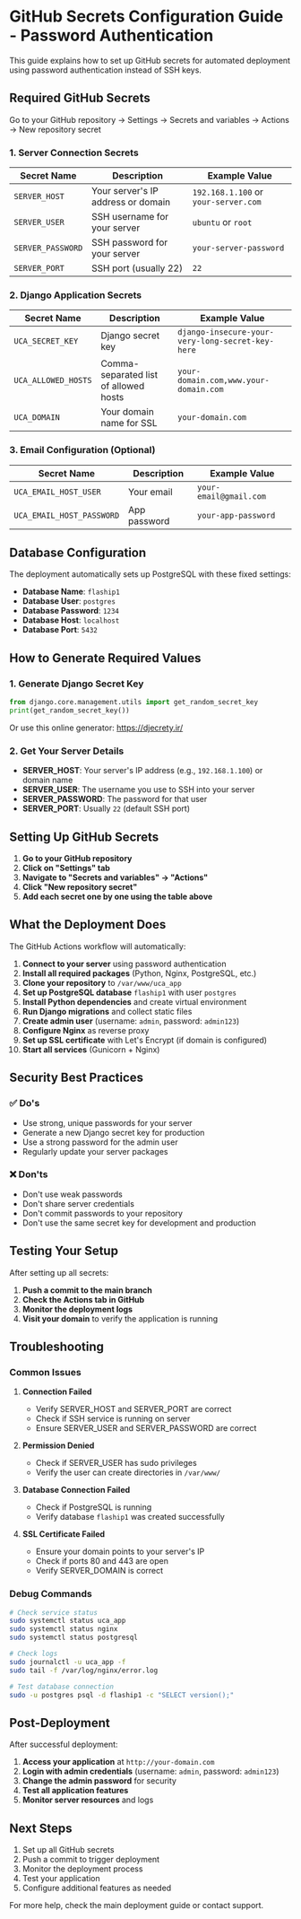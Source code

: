 # GitHub Secrets Configuration Guide - Password Authentication

This guide explains how to set up GitHub secrets for automated deployment using password authentication instead of SSH keys.

## Required GitHub Secrets

Go to your GitHub repository → Settings → Secrets and variables → Actions → New repository secret

### 1. Server Connection Secrets

| Secret Name | Description | Example Value |
|-------------|-------------|---------------|
| `SERVER_HOST` | Your server's IP address or domain | `192.168.1.100` or `your-server.com` |
| `SERVER_USER` | SSH username for your server | `ubuntu` or `root` |
| `SERVER_PASSWORD` | SSH password for your server | `your-server-password` |
| `SERVER_PORT` | SSH port (usually 22) | `22` |

### 2. Django Application Secrets

| Secret Name | Description | Example Value |
|-------------|-------------|---------------|
| `UCA_SECRET_KEY` | Django secret key | `django-insecure-your-very-long-secret-key-here` |
| `UCA_ALLOWED_HOSTS` | Comma-separated list of allowed hosts | `your-domain.com,www.your-domain.com` |
| `UCA_DOMAIN` | Your domain name for SSL | `your-domain.com` |

### 3. Email Configuration (Optional)

| Secret Name | Description | Example Value |
|-------------|-------------|---------------|
| `UCA_EMAIL_HOST_USER` | Your email | `your-email@gmail.com` |
| `UCA_EMAIL_HOST_PASSWORD` | App password | `your-app-password` |

## Database Configuration

The deployment automatically sets up PostgreSQL with these fixed settings:
- **Database Name**: `flaship1`
- **Database User**: `postgres`
- **Database Password**: `1234`
- **Database Host**: `localhost`
- **Database Port**: `5432`

## How to Generate Required Values

### 1. Generate Django Secret Key

```python
from django.core.management.utils import get_random_secret_key
print(get_random_secret_key())
```

Or use this online generator: https://djecrety.ir/

### 2. Get Your Server Details

- **SERVER_HOST**: Your server's IP address (e.g., `192.168.1.100`) or domain name
- **SERVER_USER**: The username you use to SSH into your server
- **SERVER_PASSWORD**: The password for that user
- **SERVER_PORT**: Usually `22` (default SSH port)

## Setting Up GitHub Secrets

1. **Go to your GitHub repository**
2. **Click on "Settings" tab**
3. **Navigate to "Secrets and variables" → "Actions"**
4. **Click "New repository secret"**
5. **Add each secret one by one using the table above**

## What the Deployment Does

The GitHub Actions workflow will automatically:

1. **Connect to your server** using password authentication
2. **Install all required packages** (Python, Nginx, PostgreSQL, etc.)
3. **Clone your repository** to `/var/www/uca_app`
4. **Set up PostgreSQL database** `flaship1` with user `postgres`
5. **Install Python dependencies** and create virtual environment
6. **Run Django migrations** and collect static files
7. **Create admin user** (username: `admin`, password: `admin123`)
8. **Configure Nginx** as reverse proxy
9. **Set up SSL certificate** with Let's Encrypt (if domain is configured)
10. **Start all services** (Gunicorn + Nginx)

## Security Best Practices

### ✅ Do's
- Use strong, unique passwords for your server
- Generate a new Django secret key for production
- Use a strong password for the admin user
- Regularly update your server packages

### ❌ Don'ts
- Don't use weak passwords
- Don't share server credentials
- Don't commit passwords to your repository
- Don't use the same secret key for development and production

## Testing Your Setup

After setting up all secrets:

1. **Push a commit to the main branch**
2. **Check the Actions tab in GitHub**
3. **Monitor the deployment logs**
4. **Visit your domain** to verify the application is running

## Troubleshooting

### Common Issues

1. **Connection Failed**
   - Verify SERVER_HOST and SERVER_PORT are correct
   - Check if SSH service is running on server
   - Ensure SERVER_USER and SERVER_PASSWORD are correct

2. **Permission Denied**
   - Check if SERVER_USER has sudo privileges
   - Verify the user can create directories in `/var/www/`

3. **Database Connection Failed**
   - Check if PostgreSQL is running
   - Verify database `flaship1` was created successfully

4. **SSL Certificate Failed**
   - Ensure your domain points to your server's IP
   - Check if ports 80 and 443 are open
   - Verify SERVER_DOMAIN is correct

### Debug Commands

```bash
# Check service status
sudo systemctl status uca_app
sudo systemctl status nginx
sudo systemctl status postgresql

# Check logs
sudo journalctl -u uca_app -f
sudo tail -f /var/log/nginx/error.log

# Test database connection
sudo -u postgres psql -d flaship1 -c "SELECT version();"
```

## Post-Deployment

After successful deployment:

1. **Access your application** at `http://your-domain.com`
2. **Login with admin credentials** (username: `admin`, password: `admin123`)
3. **Change the admin password** for security
4. **Test all application features**
5. **Monitor server resources** and logs

## Next Steps

1. Set up all GitHub secrets
2. Push a commit to trigger deployment
3. Monitor the deployment process
4. Test your application
5. Configure additional features as needed

For more help, check the main deployment guide or contact support.
